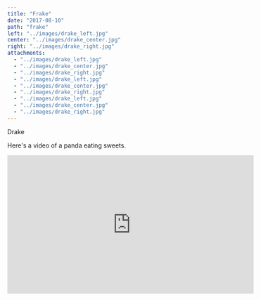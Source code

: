 ```yaml
---
title: "Frake"
date: "2017-08-10"
path: "frake"
left: "../images/drake_left.jpg"
center: "../images/drake_center.jpg"
right: "../images/drake_right.jpg"
attachments: 
  - "../images/drake_left.jpg"
  - "../images/drake_center.jpg"
  - "../images/drake_right.jpg"
  - "../images/drake_left.jpg"
  - "../images/drake_center.jpg"
  - "../images/drake_right.jpg"
  - "../images/drake_left.jpg"
  - "../images/drake_center.jpg"
  - "../images/drake_right.jpg"
---
```


Drake

Here's a video of a panda eating sweets.

<iframe width="560" height="315" src="https://www.youtube.com/embed/4n0xNbfJLR8" frameborder="0" allowfullscreen></iframe>